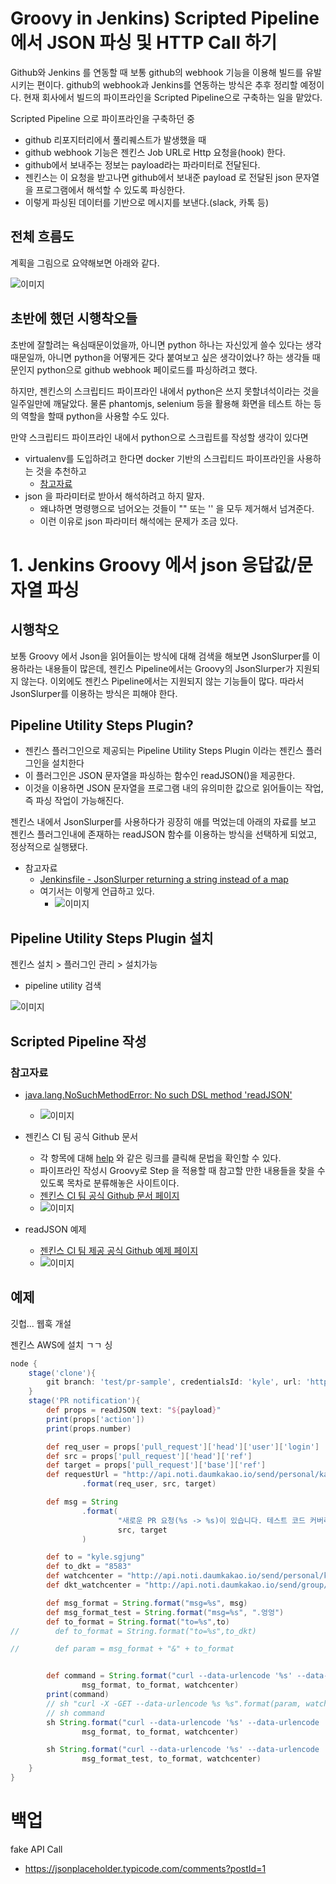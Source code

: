 # Groovy in Jenkins) Scripted Pipeline 에서 JSON 파싱 및 HTTP Call 하기

Github와 Jenkins 를 연동할 때 보통 github의 webhook 기능을 이용해 빌드를 유발시키는 편이다. github의 webhook과 Jenkins를 연동하는 방식은 추후 정리할 예정이다. 현재 회사에서 빌드의 파이프라인을 Scripted Pipeline으로 구축하는 일을 맡았다. 

Scripted Pipeline 으로 파이프라인을 구축하던 중 

- github 리포지터리에서 풀리퀘스트가 발생했을 때
- github webhook 기능은 젠킨스 Job URL로 Http 요청을(hook) 한다.
- github에서 보내주는 정보는 payload라는 파라미터로 전달된다.
- 젠킨스는 이 요청을 받고나면 github에서 보내준 payload 로 전달된 json 문자열을 프로그램에서 해석할 수 있도록 파싱한다.
- 이렇게 파싱된 데이터를 기반으로 메시지를 보낸다.(slack, 카톡 등)

## 전체 흐름도

계획을 그림으로 요약해보면 아래와 같다.

![이미지](./img/GROOVY_IN_JENKINS/1.png)

## 초반에 했던 시행착오들

초반에 잘할려는 욕심때문이었을까, 아니면 python 하나는 자신있게 쓸수 있다는 생각 때문일까, 아니면 python을 어떻게든 갖다 붙여보고 싶은 생각이었나? 하는 생각들 때문인지 python으로 github webhook 페이로드를 파싱하려고 했다.  

하지만, 젠킨스의 스크립티드 파이프라인 내에서 python은 쓰지 못할녀석이라는 것을 일주일만에 깨달았다. 물론 phantomjs, selenium 등을 활용해 화면을 테스트 하는 등의 역할을 할때 python을 사용할 수도 있다.  

만약 스크립티드 파이프라인 내에서 python으로 스크립트를 작성할 생각이 있다면 

- virtualenv를 도입하려고 한다면 docker 기반의 스크립티드 파이프라인을 사용하는 것을 추천하고
  - [참고자료](https://www.jenkins.io/doc/pipeline/tour/hello-world/)
- json 을 파라미터로 받아서 해석하려고 하지 말자.
  - 왜냐하면 명령행으로 넘어오는 것들이 "" 또는 '' 을 모두 제거해서 넘겨준다. 
  - 이런 이유로 json 파라미터 해석에는 문제가 조금 있다.



# 1. Jenkins Groovy 에서 json 응답값/문자열 파싱

## 시행착오

보통 Groovy 에서 Json을 읽어들이는 방식에 대해 검색을 해보면 JsonSlurper를 이용하라는 내용들이 많은데, 젠킨스 Pipeline에서는 Groovy의 JsonSlurper가 지원되지 않는다. 이외에도 젠킨스 Pipeline에서는 지원되지 않는 기능들이 많다. 따라서 JsonSlurper를 이용하는 방식은 피해야 한다.  



## Pipeline Utility Steps Plugin?

- 젠킨스 플러그인으로 제공되는 Pipeline Utility Steps Plugin 이라는 젠킨스 플러그인을 설치한다
- 이 플러그인은 JSON 문자열을 파싱하는 함수인 readJSON()을 제공한다.
- 이것을 이용하면 JSON 문자열을 프로그램 내의 유의미한 값으로 읽어들이는 작업, 즉 파싱 작업이 가능해진다.

젠킨스 내에서 JsonSlurper를 사용하다가 굉장히 애를 먹었는데 아래의 자료를 보고 젠킨스 플러그인내에 존재하는 readJSON 함수를 이용하는 방식을 선택하게 되었고, 정상적으로 실행됐다.  

- 참고자료 
  - [Jenkinsfile - JsonSlurper returning a string instead of a map](https://stackoverflow.com/questions/45350738/jenkinsfile-jsonslurper-returning-a-string-instead-of-a-map) 
  - 여기서는 이렇게 언급하고 있다.
    - ![이미지](./img/GROOVY_IN_JENKINS/2.png)



## Pipeline Utility Steps Plugin 설치

젠킨스 설치 > 플러그인 관리 > 설치가능 

- pipeline utility 검색

![이미지](./img/GROOVY_IN_JENKINS/3.png)



## Scripted Pipeline 작성

### 참고자료

- [java.lang.NoSuchMethodError: No such DSL method 'readJSON'](https://stackoverflow.com/questions/46841877/java-lang-nosuchmethoderror-no-such-dsl-method-readjson)
  - ![이미지](./img/GROOVY_IN_JENKINS/4.png)

- 젠킨스 CI 팀 공식 Github 문서
  - 각 항목에 대해 [help](https://github.com/jenkinsci/pipeline-utility-steps-plugin/blob/master/src/main/resources/org/jenkinsci/plugins/pipeline/utility/steps/fs/TouchStep/help.html) 와 같은 링크를 클릭해 문법을 확인할 수 있다. 
  - 파이프라인 작성시 Groovy로 Step 을 적용할 때 참고할 만한 내용들을 찾을 수 있도록 목차로 분류해놓은 사이트이다.
  - [젠킨스 CI 팀 공식  Github 문서 페이지](https://github.com/jenkinsci/pipeline-utility-steps-plugin/blob/master/src/main/resources/org/jenkinsci/plugins/pipeline/utility/steps/json/ReadJSONStep/help.html)
  - ![이미지](./img/GROOVY_IN_JENKINS/5.png)
- readJSON 예제
  - [젠킨스 CI 팀 제공 공식 Github 예제 페이지](https://github.com/jenkinsci/pipeline-utility-steps-plugin/blob/master/src/main/resources/org/jenkinsci/plugins/pipeline/utility/steps/json/ReadJSONStep/help.html)
  - ![이미지](./img/GROOVY_IN_JENKINS/5.png)



## 예제

깃헙... 웹훅 개설

젠킨스 AWS에 설치 ㄱㄱ 싱



```groovy
node {
    stage('clone'){
        git branch: 'test/pr-sample', credentialsId: 'kyle', url: 'https://github.kakaocorp.com/kyle-sgjung/jacoco-boot-mvn.git'
    }
    stage('PR notification'){
        def props = readJSON text: "${payload}"
        print(props['action'])
        print(props.number)

        def req_user = props['pull_request']['head']['user']['login']
        def src = props['pull_request']['head']['ref']
        def target = props['pull_request']['base']['ref']
        def requestUrl = "http://api.noti.daumkakao.io/send/personal/kakaotalk?to=kyle.sgjung&msg=%s created a Pull Request. \n(%s -> %s) \n"
                .format(req_user, src, target)

        def msg = String
                .format(
                        "새로운 PR 요청(%s -> %s)이 있습니다. 테스트 코드 커버리지 측정이 끝날때까지 잠시 기다려주세요.",
                        src, target
                )

        def to = "kyle.sgjung"
        def to_dkt = "8583"
        def watchcenter = "http://api.noti.daumkakao.io/send/personal/kakaotalk"
        def dkt_watchcenter = "http://api.noti.daumkakao.io/send/group/kakaotalk"

        def msg_format = String.format("msg=%s", msg)
        def msg_format_test = String.format("msg=%s", ".엉엉")
        def to_format = String.format("to=%s",to)
//        def to_format = String.format("to=%s",to_dkt)

//        def param = msg_format + "&" + to_format


        def command = String.format("curl --data-urlencode '%s' --data-urlencode '%s' %s",
                msg_format, to_format, watchcenter)
        print(command)
        // sh "curl -X -GET --data-urlencode %s %s".format(param, watchcenter)
        // sh command
        sh String.format("curl --data-urlencode '%s' --data-urlencode '%s' %s",
                msg_format, to_format, watchcenter)

        sh String.format("curl --data-urlencode '%s' --data-urlencode '%s' %s",
                msg_format_test, to_format, watchcenter)
    }
}

```





# 백업

fake API Call

- https://jsonplaceholder.typicode.com/comments?postId=1

